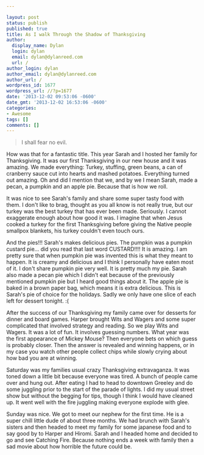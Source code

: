 ```yaml
---

layout: post
status: publish
published: true
title: As I walk Through the Shadow of Thanksgiving
author:
  display_name: Dylan
  login: dylan
  email: dylan@dylanreed.com
  url: /
author_login: dylan
author_email: dylan@dylanreed.com
author_url: /
wordpress_id: 1677
wordpress_url: //?p=1677
date: '2013-12-02 09:53:06 -0600'
date_gmt: '2013-12-02 16:53:06 -0600'
categories:
- Awesome
tags: []
comments: []
---
```


> I shall fear no evil.

  
How was that for a fantastic title. This year Sarah and I hosted her family for Thanksgiving. It was our first Thanksgiving in our new house and it was amazing. We made everything: Turkey, stuffing, green beans, a can of cranberry sauce cut into hearts and mashed potatoes. Everything turned out amazing. Oh and did I mention that we, and by we I mean Sarah, made a pecan, a pumpkin and an apple pie. Because that is how we roll.

It was nice to see Sarah's family and share some super tasty food with them. I don't like to brag, thought as you all know is not really true, but our turkey was the best turkey that has ever been made. Seriously. I cannot exaggerate enough about how good it was. I imagine that when Jesus cooked a turkey for the first Thanksgiving before giving the Native people smallpox blankets, his turkey couldn't even touch ours.

And the pies!!! Sarah's makes delicious pies. The pumpkin was a pumpkin custard pie… did you read that last word CUSTARD!!!! It is amazing. I am pretty sure that when pumpkin pie was invented this is what they meant to happen. It is creamy and delicious and I think I personally have eaten most of it. I don't share pumpkin pie very well. It is pretty much my pie. Sarah also made a pecan pie which I didn't eat because of the previously mentioned pumpkin pie but I heard good things about it. The apple pie is baked in a brown paper bag, which means it is extra delicious. This is Sarah's pie of choice for the holidays. Sadly we only have one slice of each left for dessert tonight. :(

After the success of our Thanksgiving my family came over for desserts for dinner and board games. Harper brought Wits and Wagers and some super complicated that involved strategy and reading. So we play Wits and Wagers. It was a lot of fun. It involves guessing numbers. What year was the first appearance of Mickey Mouse? Then everyone bets on which guess is probably closer. Then the answer is revealed and winning happens, or in my case you watch other people collect chips while slowly crying about how bad you are at winning.

Saturday was my families usual crazy Thanksgiving extravaganza. It was toned down a little bit because everyone was tired. A bunch of people came over and hung out. After eating I had to head to downtown Greeley and do some juggling prior to the start of the parade of lights. I did my usual street show but without the begging for tips, though I think I would have cleaned up. It went well with the fire juggling making everyone explode with glee.

Sunday was nice. We got to meet our nephew for the first time. He is a super chill little dude of about three months. We had brunch with Sarah's sisters and then headed to meet my family for some japanese food and to say good by to Harper and Hiromi. Sarah and I headed home and decided to go and see Catching Fire. Because nothing ends a week with family then a sad movie about how horrible the future could be.
